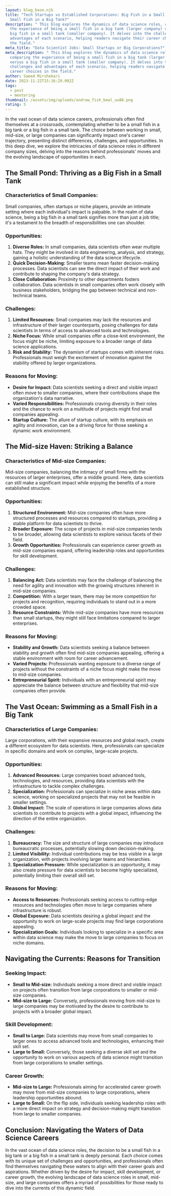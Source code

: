 ```yaml
---
layout: blog_base.njk
title: "Tech Startups vs Established Corporations: Big Fish in a Small Tank or
  Small Fish in a Big Tank?"
description: " This blog explores the dynamics of data science roles, comparing
  the experience of being a small fish in a big tank (larger company) versus a
  big fish in a small tank (smaller company). It delves into the challenges and
  advantages of each scenario, helping readers navigate their career choices in
  the field."
meta_title: "Data Scientist Jobs: Small Startups or Big Corporations?"
meta_description: " This blog explores the dynamics of data science roles,
  comparing the experience of being a small fish in a big tank (larger company)
  versus a big fish in a small tank (smaller company). It delves into the
  challenges and advantages of each scenario, helping readers navigate their
  career choices in the field."
author: Saeed Mirshekari
date: 2023-11-22T15:16:29.092Z
tags:
  - post
  - mentoring
thumbnail: /assets/img/uploads/undraw_fish_bowl_uu88.png
rating: 5
---
```

In the vast ocean of data science careers, professionals often find themselves at a crossroads, contemplating whether to be a small fish in a big tank or a big fish in a small tank. The choice between working in small, mid-size, or large companies can significantly impact one's career trajectory, presenting distinct differences, challenges, and opportunities. In this deep dive, we explore the intricacies of data science roles in different company sizes, delving into the reasons behind professionals' moves and the evolving landscape of opportunities in each.

## The Small Pond: Thriving as a Big Fish in a Small Tank

### Characteristics of Small Companies:

Small companies, often startups or niche players, provide an intimate setting where each individual's impact is palpable. In the realm of data science, being a big fish in a small tank signifies more than just a job title; it's a testament to the breadth of responsibilities one can shoulder.

### Opportunities:

1. **Diverse Roles:** In small companies, data scientists often wear multiple hats. They might be involved in data engineering, analysis, and strategy, gaining a holistic understanding of the data science lifecycle.
2. **Quick Decision-Making:** Smaller teams mean faster decision-making processes. Data scientists can see the direct impact of their work and contribute to shaping the company's data strategy.
3. **Close Collaboration:** Proximity to other departments fosters collaboration. Data scientists in small companies often work closely with business stakeholders, bridging the gap between technical and non-technical teams.

### Challenges:

1. **Limited Resources:** Small companies may lack the resources and infrastructure of their larger counterparts, posing challenges for data scientists in terms of access to advanced tools and technologies.
2. **Niche Focus:** While small companies offer a close-knit environment, the focus might be niche, limiting exposure to a broader range of data science applications.
3. **Risk and Stability:** The dynamism of startups comes with inherent risks. Professionals must weigh the excitement of innovation against the stability offered by larger organizations.

### Reasons for Moving:

* **Desire for Impact:** Data scientists seeking a direct and visible impact often move to smaller companies, where their contributions shape the organization's data narrative.
* **Varied Responsibilities:** Professionals craving diversity in their roles and the chance to work on a multitude of projects might find small companies appealing.
* **Startup Culture:** The allure of startup culture, with its emphasis on agility and innovation, can be a driving force for those seeking a dynamic work environment.

## The Mid-size Haven: Striking a Balance

### Characteristics of Mid-size Companies:

Mid-size companies, balancing the intimacy of small firms with the resources of larger enterprises, offer a middle ground. Here, data scientists can still make a significant impact while enjoying the benefits of a more established structure.

### Opportunities:

1. **Structured Environment:** Mid-size companies often have more structured processes and resources compared to startups, providing a stable platform for data scientists to thrive.
2. **Broader Exposure:** The scope of projects in mid-size companies tends to be broader, allowing data scientists to explore various facets of their field.
3. **Growth Opportunities:** Professionals can experience career growth as mid-size companies expand, offering leadership roles and opportunities for skill development.

### Challenges:

1. **Balancing Act:** Data scientists may face the challenge of balancing the need for agility and innovation with the growing structures inherent in mid-size companies.
2. **Competition:** With a larger team, there may be more competition for projects and recognition, requiring individuals to stand out in a more crowded space.
3. **Resource Constraints:** While mid-size companies have more resources than small startups, they might still face limitations compared to larger enterprises.

### Reasons for Moving:

* **Stability and Growth:** Data scientists seeking a balance between stability and growth often find mid-size companies appealing, offering a stable environment with room for career advancement.
* **Varied Projects:** Professionals wanting exposure to a diverse range of projects without the constraints of a niche focus might make the move to mid-size companies.
* **Entrepreneurial Spirit:** Individuals with an entrepreneurial spirit may appreciate the balance between structure and flexibility that mid-size companies often provide.

## The Vast Ocean: Swimming as a Small Fish in a Big Tank

### Characteristics of Large Companies:

Large corporations, with their expansive resources and global reach, create a different ecosystem for data scientists. Here, professionals can specialize in specific domains and work on complex, large-scale projects.

### Opportunities:

1. **Advanced Resources:** Large companies boast advanced tools, technologies, and resources, providing data scientists with the infrastructure to tackle complex challenges.
2. **Specialization:** Professionals can specialize in niche areas within data science, working on specialized projects that may not be feasible in smaller settings.
3. **Global Impact:** The scale of operations in large companies allows data scientists to contribute to projects with a global impact, influencing the direction of the entire organization.

### Challenges:

1. **Bureaucracy:** The size and structure of large companies may introduce bureaucratic processes, potentially slowing down decision-making.
2. **Limited Visibility:** Individual contributions may be less visible in a large organization, with projects involving larger teams and hierarchies.
3. **Specialization Pressure:** While specialization is an opportunity, it may also create pressure for data scientists to become highly specialized, potentially limiting their overall skill set.

### Reasons for Moving:

* **Access to Resources:** Professionals seeking access to cutting-edge resources and technologies often move to large companies where infrastructure is robust.
* **Global Exposure:** Data scientists desiring a global impact and the opportunity to work on large-scale projects may find large corporations appealing.
* **Specialization Goals:** Individuals looking to specialize in a specific area within data science may make the move to large companies to focus on niche domains.

## Navigating the Currents: Reasons for Transition

### Seeking Impact:

* **Small to Mid-size:** Individuals seeking a more direct and visible impact on projects often transition from large corporations to smaller or mid-size companies.
* **Mid-size to Large:** Conversely, professionals moving from mid-size to large companies may be motivated by the desire to contribute to projects with a broader global impact.

### Skill Development:

* **Small to Large:** Data scientists may move from small companies to larger ones to access advanced tools and technologies, enhancing their skill set.
* **Large to Small:** Conversely, those seeking a diverse skill set and the opportunity to work on various aspects of data science might transition from large corporations to smaller settings.

### Career Growth:

* **Mid-size to Large:** Professionals aiming for accelerated career growth may move from mid-size companies to large corporations, where leadership opportunities abound.
* **Large to Small:** On the flip side, individuals seeking leadership roles with a more direct impact on strategy and decision-making might transition from large to smaller companies.

## Conclusion: Navigating the Waters of Data Science Careers

In the vast ocean of data science roles, the decision to be a small fish in a big tank or a big fish in a small tank is deeply personal. Each choice comes with its unique set of challenges and opportunities, and professionals often find themselves navigating these waters to align with their career goals and aspirations. Whether driven by the desire for impact, skill development, or career growth, the evolving landscape of data science roles in small, mid-size, and large companies offers a myriad of possibilities for those ready to dive into the currents of this dynamic field.